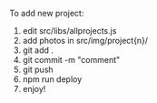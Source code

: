 To add new project:

1. edit src/libs/allprojects.js
2. add photos in src/img/project{n}/
3. git add .
4. git commit -m "comment"
5. git push
6. npm run deploy
7. enjoy!
